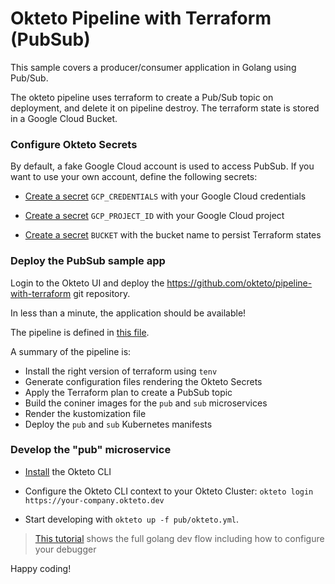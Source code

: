# Okteto Pipeline with Terraform (PubSub)

This sample covers a producer/consumer application in Golang using Pub/Sub.

The okteto pipeline uses terraform to create a Pub/Sub topic on deployment, and delete it on pipeline destroy.
The terraform state is stored in a Google Cloud Bucket.

### Configure Okteto Secrets

By default, a fake Google Cloud account is used to access PubSub. If you want to use your own account, define the following secrets:

- [Create a secret](https://okteto.com/docs/cloud/secrets/) `GCP_CREDENTIALS` with your Google Cloud credentials

- [Create a secret](https://okteto.com/docs/cloud/secrets/) `GCP_PROJECT_ID` with your Google Cloud project

- [Create a secret](https://okteto.com/docs/cloud/secrets/) `BUCKET` with the bucket name to persist Terraform states


### Deploy the PubSub sample app

Login to the Okteto UI and deploy the https://github.com/okteto/pipeline-with-terraform git repository.

In less than a minute, the application should be available!

The pipeline is defined in [this file](https://github.com/okteto/pipeline-with-terraform/blob/main/okteto-pipeline.yml).

A summary of the pipeline is:

- Install the right version of terraform using `tenv`
- Generate configuration files rendering the Okteto Secrets
- Apply the Terraform plan to create a PubSub topic
- Build the coniner images for the `pub` and `sub` microservices
- Render the kustomization file
- Deploy the `pub` and `sub` Kubernetes manifests

### Develop the "pub" microservice

- [Install](https://okteto.com/docs/getting-started/installation/) the Okteto CLI

- Configure the Okteto CLI context to your Okteto Cluster: `okteto login https://your-company.okteto.dev`

- Start developing with `okteto up -f pub/okteto.yml`.

> [This tutorial](https://okteto.com/docs/samples/golang/) shows the full golang dev flow including how to configure your debugger

Happy coding!


